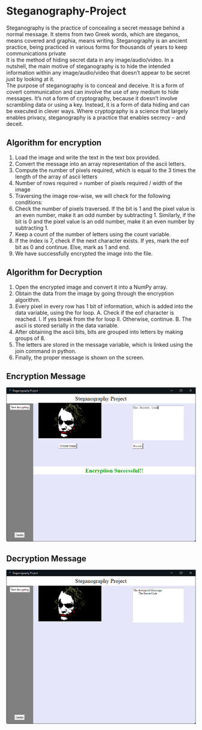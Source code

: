 # Steganography-Project
Steganography is the practice of concealing a secret message behind 
a normal message. It stems from two Greek words, which 
are steganos, means covered and graphia, means writing. Steganography is 
an ancient practice, being practiced in various forms for thousands of years 
to keep communications private<br />
It is the method of hiding secret data in any image/audio/video. In a 
nutshell, the main motive of steganography is to hide the intended 
information within any image/audio/video that doesn’t appear to be secret 
just by looking at it.<br />
The purpose of steganography is to conceal and deceive. It is a form 
of covert communication and can involve the use of any medium to hide 
messages. It’s not a form of cryptography, because it doesn’t involve 
scrambling data or using a key. Instead, it is a form of data hiding and can 
be executed in clever ways. Where cryptography is a science that largely 
enables privacy, steganography is a practice that enables secrecy – and 
deceit.<br />

## Algorithm for encryption
1. Load the image and write the text in the text box provided.
2. Convert the message into an array representation of the ascii letters.
3. Compute the number of pixels required, which is equal to the 3 times 
the length of the array of ascii letters
4. Number of rows required = number of pixels required / width of the 
image
5. Traversing the image row-wise, we will check for the following 
conditions:
1. Check the number of pixels traversed. If the bit is 1 and the pixel value is 
an even number, make it an odd number by subtracting 1. Similarly, if 
the bit is 0 and the pixel value is an odd number, make it an even 
number by subtracting 1.
2. Keep a count of the number of letters using the count variable.
3. If the index is 7, check if the next character exists. If yes, mark the eof bit 
as 0 and continue. Else, mark as 1 and end.
6. We have successfully encrypted the image into the file.

## Algorithm for Decryption
1. Open the encrypted image and convert it into a NumPy array.
2. Obtain the data from the image by going through the encryption 
algorithm.
3. Every pixel in every row has 1 bit of information, which is added into 
the data variable, using the for loop.
A. Check if the eof character is reached.
I. If yes break from the for loop
II. Otherwise, continue.
B. The ascii is stored serially in the data variable.
4. After obtaining the ascii bits, bits are grouped into letters by making 
groups of 8.
5. The letters are stored in the message variable, which is linked using 
the join command in python.
6. Finally, the proper message is shown on the screen.

## Encryption Message
![plot](https://github.com/dawarepramod4/Steganography-Project/blob/master/Screenshot%202022-04-12%20162836.png)

## Decryption Message
![plot](https://github.com/dawarepramod4/Steganography-Project/blob/master/Screenshot%202022-04-12%20162939.png)
